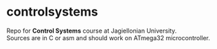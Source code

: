 controlsystems
==============

Repo for <b>Control Systems</b> course at Jagiellonian University. <br>
Sources are in C or asm and should work on ATmega32 microcontroller.
